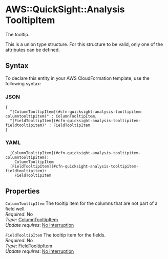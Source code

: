 # AWS::QuickSight::Analysis TooltipItem<a name="aws-properties-quicksight-analysis-tooltipitem"></a>

The tooltip\.

This is a union type structure\. For this structure to be valid, only one of the attributes can be defined\.

## Syntax<a name="aws-properties-quicksight-analysis-tooltipitem-syntax"></a>

To declare this entity in your AWS CloudFormation template, use the following syntax:

### JSON<a name="aws-properties-quicksight-analysis-tooltipitem-syntax.json"></a>

```
{
  "[ColumnTooltipItem](#cfn-quicksight-analysis-tooltipitem-columntooltipitem)" : ColumnTooltipItem,
  "[FieldTooltipItem](#cfn-quicksight-analysis-tooltipitem-fieldtooltipitem)" : FieldTooltipItem
}
```

### YAML<a name="aws-properties-quicksight-analysis-tooltipitem-syntax.yaml"></a>

```
  [ColumnTooltipItem](#cfn-quicksight-analysis-tooltipitem-columntooltipitem): 
    ColumnTooltipItem
  [FieldTooltipItem](#cfn-quicksight-analysis-tooltipitem-fieldtooltipitem): 
    FieldTooltipItem
```

## Properties<a name="aws-properties-quicksight-analysis-tooltipitem-properties"></a>

`ColumnTooltipItem`  <a name="cfn-quicksight-analysis-tooltipitem-columntooltipitem"></a>
The tooltip item for the columns that are not part of a field well\.  
*Required*: No  
*Type*: [ColumnTooltipItem](aws-properties-quicksight-analysis-columntooltipitem.md)  
*Update requires*: [No interruption](https://docs.aws.amazon.com/AWSCloudFormation/latest/UserGuide/using-cfn-updating-stacks-update-behaviors.html#update-no-interrupt)

`FieldTooltipItem`  <a name="cfn-quicksight-analysis-tooltipitem-fieldtooltipitem"></a>
The tooltip item for the fields\.  
*Required*: No  
*Type*: [FieldTooltipItem](aws-properties-quicksight-analysis-fieldtooltipitem.md)  
*Update requires*: [No interruption](https://docs.aws.amazon.com/AWSCloudFormation/latest/UserGuide/using-cfn-updating-stacks-update-behaviors.html#update-no-interrupt)